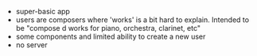 
* super-basic app
* users are composers where 'works' is a bit hard to explain. Intended to be "compose
d works for piano, orchestra, clarinet, etc"
* some components and limited ability to create a new user
* no server 


